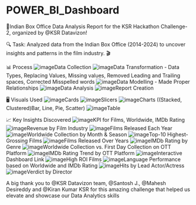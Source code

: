 # POWER_BI_Dashboard

🎉Indian Box Office Data Analysis Report for the KSR Hackathon Challenge-2, organized by @KSR Datavizon! 

🔍 Task: Analyzed data from the Indian Box Office (2014-2024) to uncover insights and patterns in the film industry. 🎬

📊 Process
![image](https://github.com/user-attachments/assets/f5047071-715b-4eb6-ab35-35681ef40612)Data Collection
![image](https://github.com/user-attachments/assets/6dbcd575-33d3-4fb4-937c-5320b7041ce3)Data Transformation - Data Types, Replacing Values, Missing values, Removed Leading and Trailing spaces, Corrected Misspelled words
![image](https://github.com/user-attachments/assets/67d8ce5c-cd8c-4c92-b4b7-b0428d35c26e)Data Modelling - Made Proper Relationships
![image](https://github.com/user-attachments/assets/898551cb-0ea2-4b6f-9e9c-26cf4b26d8fb)Data Analysis
![image](https://github.com/user-attachments/assets/845f2cf6-f370-496c-9b17-8cd266353558)Report Creation

🖥️ Visuals Used
![image](https://github.com/user-attachments/assets/53832711-234f-4fb9-ab63-206bc8331eb3)Cards
![image](https://github.com/user-attachments/assets/1e9cbe4b-b5da-492e-ba3a-02f0b164acb3)Slicers
![image](https://github.com/user-attachments/assets/3c90ccce-f068-4388-a018-8ad61f27c18e)Charts ((Stacked, Clustered)Bar, Line, Pie, Scatter)
![image](https://github.com/user-attachments/assets/aee96da8-97d4-41ee-a064-564fd8e7eef1)Table 

📈 Key Insights Discovered
![image](https://github.com/user-attachments/assets/50f04a4d-d665-40fc-842c-ca4704d7725e)KPI for Films, Worldwide, IMDb Rating
![image](https://github.com/user-attachments/assets/98bf5868-fb6a-41cd-9b7f-c198bfe8329f)Revenue by Film Industry
![image](https://github.com/user-attachments/assets/4bb6ea73-8ace-496d-bafc-7a5fe6f63663)Films Released Each Year
![image](https://github.com/user-attachments/assets/13e4c845-ab95-4a04-b61e-c1dab91cef72)Worldwide Collection by Month & Season
![image](https://github.com/user-attachments/assets/65c2e95d-05dd-4c6b-9a94-6ce1f8ac49df)Top-10 Highest-Grossing Films
![image](https://github.com/user-attachments/assets/efc40de4-4bfc-4202-84d2-f3d3dc083803)Films Released Over Years
![image](https://github.com/user-attachments/assets/85640d94-9eee-4d41-855d-116d647f3bf2)IMDb Rating by Genre
![image](https://github.com/user-attachments/assets/1be3bf87-9896-4295-a7c7-a04e4810fedc)Worldwide Collection vs. First Day Collection on OTT Platform
![image](https://github.com/user-attachments/assets/7d8db327-86b6-47fa-b2fc-d5650ea493b4)IMDb Rating Trend by OTT Platform
![image](https://github.com/user-attachments/assets/13537a61-0907-419e-8f05-f8a71f7ecae3)Interactive Dashboard Link
![image](https://github.com/user-attachments/assets/e46ba497-f634-4e32-bc59-24f8a64d5101)High ROI Films
![image](https://github.com/user-attachments/assets/dddc6957-e1c4-4545-bec6-bdab96004a1e)Language Performance based on Worldwide and IMDb Rating
![image](https://github.com/user-attachments/assets/9db79925-ce43-440a-8cbb-3a7ff2d2084e)Hits by Lead Actor/Actress
![image](https://github.com/user-attachments/assets/7064517c-f7bf-43be-b516-a8aedd86524e)Verdict by Director

A big thank you to @KSR Datavizon team, @Santosh J., @Mahesh Desireddy and @Kiran Kumar KSR for this amazing challenge that helped us elevate and showcase our Data Analytics skills
